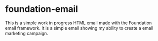 # foundation-email

This is a simple work in progress HTML email made with the Foundation email framework. It is a simple email showing my ability to create a email marketing campaign. 
